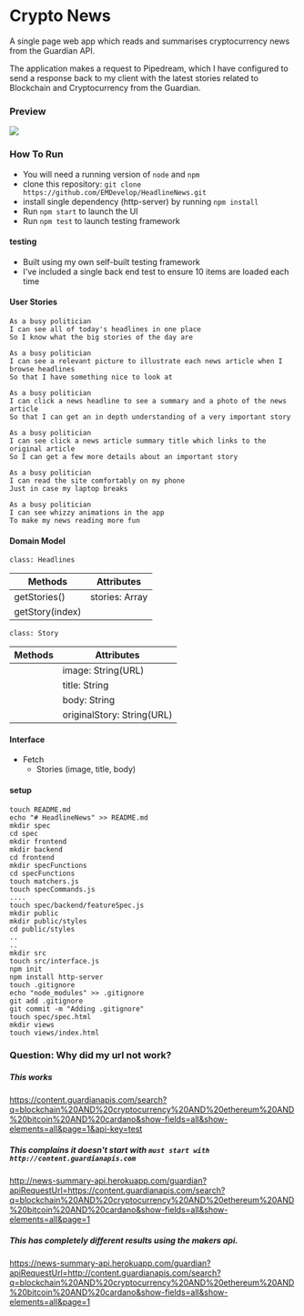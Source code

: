 # Crypto News

A single page web app which reads and summarises cryptocurrency news from the Guardian API.

The application makes a request to Pipedream, which I have configured to send a response back to my client with the latest stories related to Blockchain and Cryptocurrency from the Guardian.

### Preview

![](https://github.com/EMDevelop/public_resources/blob/main/gifs/CryptoNews/preview.gif)

### How To Run

- You will need a running version of `node` and `npm`
- clone this repository: `git clone https://github.com/EMDevelop/HeadlineNews.git`
- install single dependency (http-server) by running `npm install`
- Run `npm start` to launch the UI
- Run `npm test` to launch testing framework

#### testing

- Built using my own self-built testing framework
- I've included a single back end test to ensure 10 items are loaded each time

#### User Stories

```
As a busy politician
I can see all of today's headlines in one place
So I know what the big stories of the day are

As a busy politician
I can see a relevant picture to illustrate each news article when I browse headlines
So that I have something nice to look at

As a busy politician
I can click a news headline to see a summary and a photo of the news article
So that I can get an in depth understanding of a very important story

As a busy politician
I can see click a news article summary title which links to the original article
So I can get a few more details about an important story

As a busy politician
I can read the site comfortably on my phone
Just in case my laptop breaks

As a busy politician
I can see whizzy animations in the app
To make my news reading more fun
```

#### Domain Model

`class: Headlines`

| Methods         | Attributes     |
| --------------- | -------------- |
| getStories()    | stories: Array |
| getStory(index) |                |

`class: Story`

| Methods | Attributes                 |
| ------- | -------------------------- |
|         | image: String(URL)         |
|         | title: String              |
|         | body: String               |
|         | originalStory: String(URL) |

#### Interface

- Fetch
  - Stories (image, title, body)

#### setup

```
touch README.md
echo "# HeadlineNews" >> README.md
mkdir spec
cd spec
mkdir frontend
mkdir backend
cd frontend
mkdir specFunctions
cd specFunctions
touch matchers.js
touch specCommands.js
....
touch spec/backend/featureSpec.js
mkdir public
mkdir public/styles
cd public/styles
..
..
mkdir src
touch src/interface.js
npm init
npm install http-server
touch .gitignore
echo "node_modules" >> .gitignore
git add .gitignore
git commit -m "Adding .gitignore"
touch spec/spec.html
mkdir views
touch views/index.html
```

### Question: Why did my url not work?

##### This works

https://content.guardianapis.com/search?q=blockchain%20AND%20cryptocurrency%20AND%20ethereum%20AND%20bitcoin%20AND%20cardano&show-fields=all&show-elements=all&page=1&api-key=test

##### This complains it doesn't start with `must start with http://content.guardianapis.com`

http://news-summary-api.herokuapp.com/guardian?apiRequestUrl=https://content.guardianapis.com/search?q=blockchain%20AND%20cryptocurrency%20AND%20ethereum%20AND%20bitcoin%20AND%20cardano&show-fields=all&show-elements=all&page=1

##### This has completely different results using the makers api.

https://news-summary-api.herokuapp.com/guardian?apiRequestUrl=http://content.guardianapis.com/search?q=blockchain%20AND%20cryptocurrency%20AND%20ethereum%20AND%20bitcoin%20AND%20cardano&show-fields=all&show-elements=all&page=1
